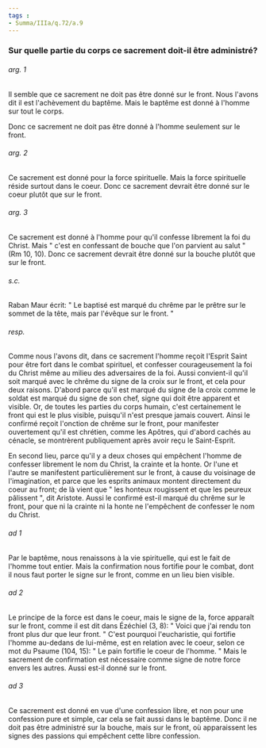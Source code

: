 ```yaml
---
tags : 
- Summa/IIIa/q.72/a.9
---
```


### Sur quelle partie du corps ce sacrement doit-il être administré?

###### arg. 1
Il semble que ce sacrement ne doit pas être donné sur le front. Nous l'avons dit il est l'achèvement du baptême. Mais le baptême est donné à l'homme sur tout le corps. 

Donc ce sacrement ne doit pas être donné à l'homme seulement sur le front. 

###### arg. 2
Ce sacrement est donné pour la force spirituelle. Mais la force spirituelle réside surtout dans le coeur. Donc ce sacrement devrait être donné sur le coeur plutôt que sur le front. 

###### arg. 3
Ce sacrement est donné à l'homme pour qu'il confesse librement la foi du Christ. Mais " c'est en confessant de bouche que l'on parvient au salut " (Rm 10, 10). Donc ce sacrement devrait être donné sur la bouche plutôt que sur le front. 

###### s.c.
Raban Maur écrit: " Le baptisé est marqué du chrême par le prêtre sur le sommet de la tête, mais par l'évêque sur le front. " 

###### resp.
Comme nous l'avons dit, dans ce sacrement l'homme reçoit l'Esprit Saint pour être fort dans le combat spirituel, et confesser courageusement la foi du Christ même au milieu des adversaires de la foi. Aussi convient-il qu'il soit marqué avec le chrême du signe de la croix sur le front, et cela pour deux raisons. D'abord parce qu'il est marqué du signe de la croix comme le soldat est marqué du signe de son chef, signe qui doit être apparent et visible. Or, de toutes les parties du corps humain, c'est certainement le front qui est le plus visible, puisqu'il n'est presque jamais couvert. Ainsi le confirmé reçoit l'onction de chrême sur le front, pour manifester ouvertement qu'il est chrétien, comme les Apôtres, qui d'abord cachés au cénacle, se montrèrent publiquement après avoir reçu le Saint-Esprit. 

En second lieu, parce qu'il y a deux choses qui empêchent l'homme de confesser librement le nom du Christ, la crainte et la honte. Or l'une et l'autre se manifestent particulièrement sur le front, à cause du voisinage de l'imagination, et parce que les esprits animaux montent directement du coeur au front; de là vient que " les honteux rougissent et que les peureux pâlissent ", dit Aristote. Aussi le confirmé est-il marqué du chrême sur le front, pour que ni la crainte ni la honte ne l'empêchent de confesser le nom du Christ. 

###### ad 1
Par le baptême, nous renaissons à la vie spirituelle, qui est le fait de l'homme tout entier. Mais la confirmation nous fortifie pour le combat, dont il nous faut porter le signe sur le front, comme en un lieu bien visible. 

###### ad 2
Le principe de la force est dans le coeur, mais le signe de la, force apparaît sur le front, comme il est dit dans Ézéchiel (3, 8): " Voici que j'ai rendu ton front plus dur que leur front. " C'est pourquoi l'eucharistie, qui fortifie l'homme au-dedans de lui-même, est en relation avec le coeur, selon ce mot du Psaume (104, 15): " Le pain fortifie le coeur de l'homme. " Mais le sacrement de confirmation est nécessaire comme signe de notre force envers les autres. Aussi est-il donné sur le front. 

###### ad 3
Ce sacrement est donné en vue d'une confession libre, et non pour une confession pure et simple, car cela se fait aussi dans le baptême. Donc il ne doit pas être administré sur la bouche, mais sur le front, où apparaissent les signes des passions qui empêchent cette libre confession. 

